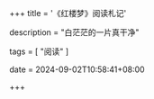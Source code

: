 +++
title = '《红楼梦》阅读札记'

description = "白茫茫的一片真干净"

tags = [ "阅读" ]

date = 2024-09-02T10:58:41+08:00

+++
